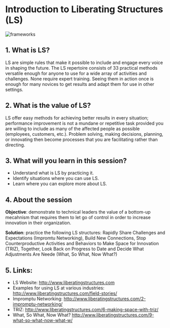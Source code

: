 <!-- numbers -->

# Introduction to Liberating Structures (LS)

![frameworks](https://i.imgur.com/ER5iCTY.jpg)

## 1. What is LS?
LS are simple rules that make it possible to include and engage every voice in shaping the future. The LS repertoire consists of 33 practical methods versatile enough for anyone to use for a wide array of activities and challenges. None require expert training. Seeing them in action once is enough for many novices to get results and adapt them for use in other settings.

## 2. What is the value of LS?
LS offer easy methods for achieving better results in every situation; performance improvement is not a mundane or repetitive task provided you are willing to include as many of the affected people as possible (employees, customers, etc.). Problem solving, making decisions, planning, or innovating then become processes that you are facilitating rather than directing.

## 3. What will you learn in this session?
* Understand what is LS by practicing it.
* Identify situations where you can use LS.
* Learn where you can explore more about LS.

## 4. About the session
**Objective**: demonstrate to technical leaders the value of a bottom-up mecahnism that requires them to let go of control in order to increase innovation in their organization.

**Solution**: practice the following LS structures: Rapidly Share Challenges and Expectations (Impromtu Networking), Build New Connections, Stop Counterproductive Activities and Behaviors to Make Space for Innovation (TRIZ), Together, Look Back on Progress to Date and Decide What Adjustments Are Neede (What, So What, Now What?)

## 5. Links:
* LS Website: http://www.liberatingstructures.com
* Examples for using LS at various industries: http://www.liberatingstructures.com/field-stories/
* Impromptu Networking: http://www.liberatingstructures.com/2-impromptu-networking/
* TRIZ: http://www.liberatingstructures.com/6-making-space-with-triz/
* What, So What, Now What? http://www.liberatingstructures.com/9-what-so-what-now-what-w/
